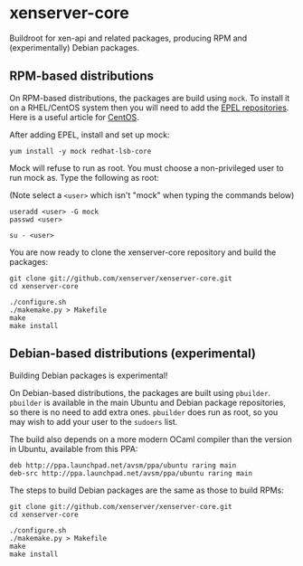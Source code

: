 xenserver-core
==============

Buildroot for xen-api and related packages, producing RPM and (experimentally) Debian packages.

RPM-based distributions
-----------------------

On RPM-based distributions, the packages are build using `mock`.
To install it on a RHEL/CentOS system then you will need to add the
[EPEL repositories](http://fedoraproject.org/wiki/EPEL). 
Here is a useful article for [CentOS](http://www.rackspace.com/knowledge_center/article/installing-rhel-epel-repo-on-centos-5x-or-6x).


After adding EPEL, install and set up mock:

```
yum install -y mock redhat-lsb-core
```

Mock will refuse to run as root. You must choose a non-privileged user to
run mock as. Type the following as root:

(Note select a `<user>` which isn't "mock" when typing the commands below)

```
useradd <user> -G mock
passwd <user>

su - <user>
```

You are now ready to clone the xenserver-core repository and build the packages:

```
git clone git://github.com/xenserver/xenserver-core.git
cd xenserver-core

./configure.sh
./makemake.py > Makefile
make
make install
```


Debian-based distributions (experimental)
-----------------------------------------

Building Debian packages is experimental!

On Debian-based distributions, the packages are built using `pbuilder`.
`pbuilder` is available in the main Ubuntu and Debian package repositories, so there is no need to add extra ones.
`pbuilder` does run as root, so you may wish to add your user to the `sudoers` list.

The build also depends on a more modern OCaml compiler than the version in Ubuntu, available from this PPA:
```
deb http://ppa.launchpad.net/avsm/ppa/ubuntu raring main 
deb-src http://ppa.launchpad.net/avsm/ppa/ubuntu raring main 
```

The steps to build Debian packages are the same as those to build RPMs:

```
git clone git://github.com/xenserver/xenserver-core.git
cd xenserver-core

./configure.sh
./makemake.py > Makefile
make
make install
```
